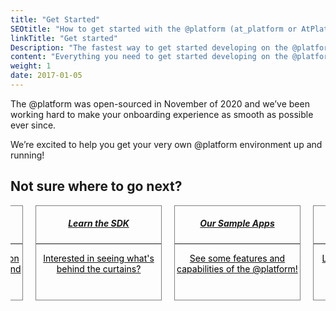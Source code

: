 ```yaml
---
title: "Get Started"
SEOtitle: "How to get started with the @platform (at_platform or AtPlatform)"
linkTitle: "Get started"
Description: "The fastest way to get started developing on the @platform"
content: "Everything you need to get started developing on the @platform"
weight: 1
date: 2017-01-05
---
```


<style>
  .ItemCard{
    width:200px;
    height:150px;
    border:1px solid #808080;
  }

  .row {
    display: flex;
    flex-direction: row;
    justify-content: center;
  }

  .Column {
    flex: 1 1 0px;
  }
</style>

The @platform was open-sourced in November of 2020 and we’ve been working hard to make your onboarding experience as smooth as possible ever since.

We’re excited to help you get your very own @platform environment up and running!

## Not sure where to go next?

<div class="column">
<div class="row">
<a href="/docs/get-started/create-a-project/">
<div class="ItemCard">
<center>
<div  style="margin-top:15px;">
<h5><b>Try the @platform</b></h5>
</div>
</center>
<hr>
<center>
<div style="color:black;">
Seeing the platform in action is the best way to understand it!
</div>
</center>
</div>
</a>

<!-- Space between cards -->
<div style="margin:10px;">
</div>

<a href="/docs/functional_architecture/">
<div class="ItemCard">
<center>
<div  style="margin-top:15px;">
<h5><b>Learn the SDK</b></h5>
</div>
</center>
<hr>
<center>
<div style="color:black;">
Interested in seeing what's behind the curtains?
</div>
</center>
</div>
</a>

<!-- Space between cards -->
<div style="margin:10px;">
</div>

<a href="/docs/sample_apps/">
<div class="ItemCard">
<center>
<div  style="margin-top:15px;">
<h5><b>Our Sample Apps</b></h5>
</div>
</center>
<hr>
<center>
<div style="color:black;">
See some features and capabilities of the @platform!
</div>
</center>
</div>
</a>

<!-- Space between cards -->
<div style="margin:10px;">
</div>

<a href="https://docs.flutter.dev/get-started/install" target=_blank>
<div class="ItemCard">
<center>
<div  style="margin-top:15px;">
<h5><b>New to Flutter?</b></h5>
</div>
</center>
<hr>
<center>
<div style="color:black;">
Learn all about Flutter and have it installed on your machine!
</div>
</center>
</div>
</a>
<!--Row div-->
</div>

<!--Column div-->
</div>

<!-- _To get started, follow through the guides listed below_ -->
